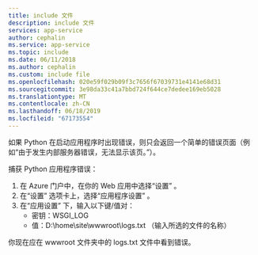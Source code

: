 ```yaml
---
title: include 文件
description: include 文件
services: app-service
author: cephalin
ms.service: app-service
ms.topic: include
ms.date: 06/11/2018
ms.author: cephalin
ms.custom: include file
ms.openlocfilehash: 020e59f029b09f3c7656f67039731e4141e68d31
ms.sourcegitcommit: 3e98da33c41a7bbd724f644ce7dedee169eb5028
ms.translationtype: MT
ms.contentlocale: zh-CN
ms.lasthandoff: 06/18/2019
ms.locfileid: "67173554"
---
```

如果 Python 在启动应用程序时出现错误，则只会返回一个简单的错误页面（例如“由于发生内部服务器错误，无法显示该页。”）。

捕获 Python 应用程序错误：

1. 在 Azure 门户中，在你的 Web 应用中选择“设置”  。
2. 在“设置”  选项卡上，选择“应用程序设置”  。
3. 在“应用设置”  下，输入以下键/值对：
    * 密钥：WSGI_LOG
    * 值：D:\home\site\wwwroot\logs.txt （输入所选的文件的名称）

你现在应在 wwwroot 文件夹中的 logs.txt 文件中看到错误。
